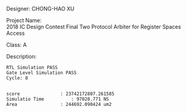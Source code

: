 
Designer: 
	CHONG-HAO XU




Project Name:	
	2018 IC Design Contest Final
	Two Protocol Arbiter for Register Spaces Access


Class:
	A	


Description:

	RTL Simulation PASS
	Gate Level Simulation PASS
	Cycle: 8 
	
	
	score 				: 23742172807.261585
	Simulatio Time			: 97028.771 NS
	Area     			: 244692.090424 um2
